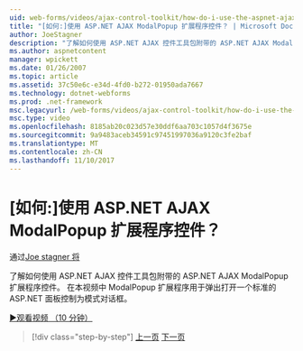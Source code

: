 ```yaml
---
uid: web-forms/videos/ajax-control-toolkit/how-do-i-use-the-aspnet-ajax-modalpopup-extender-control
title: "[如何:]使用 ASP.NET AJAX ModalPopup 扩展程序控件？ | Microsoft Docs"
author: JoeStagner
description: "了解如何使用 ASP.NET AJAX 控件工具包附带的 ASP.NET AJAX ModalPopup 扩展程序控件。 在本视频中 ModalPopup 使用扩展程序..."
ms.author: aspnetcontent
manager: wpickett
ms.date: 01/26/2007
ms.topic: article
ms.assetid: 37c50e6c-e34d-4fd0-b272-01950ada7667
ms.technology: dotnet-webforms
ms.prod: .net-framework
msc.legacyurl: /web-forms/videos/ajax-control-toolkit/how-do-i-use-the-aspnet-ajax-modalpopup-extender-control
msc.type: video
ms.openlocfilehash: 8185ab20c023d57e30ddf6aa703c1057d4f3675e
ms.sourcegitcommit: 9a9483aceb34591c97451997036a9120c3fe2baf
ms.translationtype: MT
ms.contentlocale: zh-CN
ms.lasthandoff: 11/10/2017
---
```

<a name="how-do-i-use-the-aspnet-ajax-modalpopup-extender-control"></a>[如何:]使用 ASP.NET AJAX ModalPopup 扩展程序控件？
====================
通过[Joe stagner 将](https://github.com/JoeStagner)

了解如何使用 ASP.NET AJAX 控件工具包附带的 ASP.NET AJAX ModalPopup 扩展程序控件。 在本视频中 ModalPopup 扩展程序用于弹出打开一个标准的 ASP.NET 面板控制为模式对话框。

[&#9654;观看视频 （10 分钟）](https://channel9.msdn.com/Blogs/ASP-NET-Site-Videos/how-do-i-use-the-aspnet-ajax-modalpopup-extender-control)

>[!div class="step-by-step"]
[上一页](how-do-i-use-the-aspnet-ajax-popup-control-extender.md)
[下一页](how-do-i-use-the-aspnet-ajax-alwaysvisible-control-extender.md)
